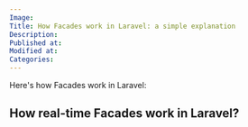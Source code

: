 ```yaml
---
Image: 
Title: How Facades work in Laravel: a simple explanation
Description: 
Published at: 
Modified at: 
Categories: 
---
```


Here's how Facades work in Laravel:

## How real-time Facades work in Laravel?